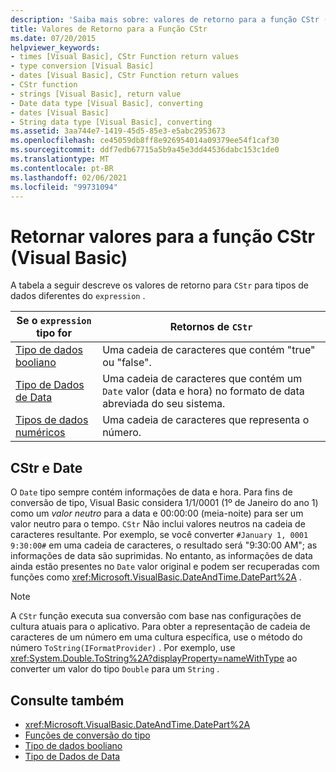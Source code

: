 ```yaml
---
description: 'Saiba mais sobre: valores de retorno para a função CStr (Visual Basic)'
title: Valores de Retorno para a Função CStr
ms.date: 07/20/2015
helpviewer_keywords:
- times [Visual Basic], CStr Function return values
- type conversion [Visual Basic]
- dates [Visual Basic], CStr Function return values
- CStr function
- strings [Visual Basic], return value
- Date data type [Visual Basic], converting
- dates [Visual Basic]
- String data type [Visual Basic], converting
ms.assetid: 3aa744e7-1419-45d5-85e3-e5abc2953673
ms.openlocfilehash: ce45059db8ff8e926954014a09379ee54f1caf30
ms.sourcegitcommit: ddf7edb67715a5b9a45e3dd44536dabc153c1de0
ms.translationtype: MT
ms.contentlocale: pt-BR
ms.lasthandoff: 02/06/2021
ms.locfileid: "99731094"
---
```

# <a name="return-values-for-the-cstr-function-visual-basic"></a>Retornar valores para a função CStr (Visual Basic)

A tabela a seguir descreve os valores de retorno para `CStr` para tipos de dados diferentes do `expression` .  
  
|Se o `expression` tipo for|Retornos de `CStr`|  
|-----------------------------|--------------------|  
|[Tipo de dados booliano](../data-types/boolean-data-type.md)|Uma cadeia de caracteres que contém "true" ou "false".|  
|[Tipo de Dados de Data](../data-types/date-data-type.md)|Uma cadeia de caracteres que contém um `Date` valor (data e hora) no formato de data abreviada do seu sistema.|  
|[Tipos de dados numéricos](../../programming-guide/language-features/data-types/numeric-data-types.md)|Uma cadeia de caracteres que representa o número.|  
  
## <a name="cstr-and-date"></a>CStr e Date  

 O `Date` tipo sempre contém informações de data e hora. Para fins de conversão de tipo, Visual Basic considera 1/1/0001 (1º de Janeiro do ano 1) como um *valor neutro* para a data e 00:00:00 (meia-noite) para ser um valor neutro para o tempo. `CStr` Não inclui valores neutros na cadeia de caracteres resultante. Por exemplo, se você converter `#January 1, 0001 9:30:00#` em uma cadeia de caracteres, o resultado será "9:30:00 AM"; as informações de data são suprimidas. No entanto, as informações de data ainda estão presentes no `Date` valor original e podem ser recuperadas com funções como <xref:Microsoft.VisualBasic.DateAndTime.DatePart%2A> .  
  
> [!NOTE]
> A `CStr` função executa sua conversão com base nas configurações de cultura atuais para o aplicativo. Para obter a representação de cadeia de caracteres de um número em uma cultura específica, use o método do número `ToString(IFormatProvider)` . Por exemplo, use <xref:System.Double.ToString%2A?displayProperty=nameWithType> ao converter um valor do tipo `Double` para um `String` .  
  
## <a name="see-also"></a>Consulte também

- <xref:Microsoft.VisualBasic.DateAndTime.DatePart%2A>
- [Funções de conversão do tipo](type-conversion-functions.md)
- [Tipo de dados booliano](../data-types/boolean-data-type.md)
- [Tipo de Dados de Data](../data-types/date-data-type.md)
